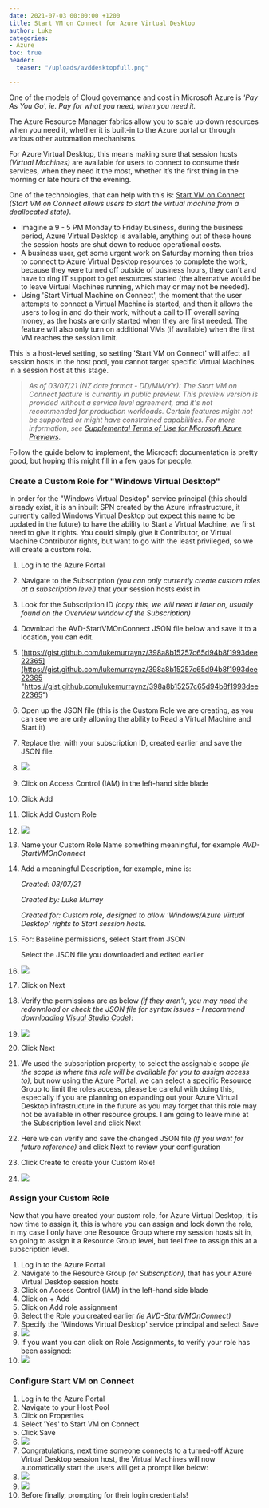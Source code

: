 ```yaml
---
date: 2021-07-03 00:00:00 +1200
title: Start VM on Connect for Azure Virtual Desktop
author: Luke
categories:
- Azure
toc: true
header:
  teaser: "/uploads/avddesktopfull.png"

---
```

One of the models of Cloud governance and cost in Microsoft Azure is _'Pay As You Go', ie. Pay for what you need, when you need it._

The Azure Resource Manager fabrics allow you to scale up down resources when you need it, whether it is built-in to the Azure portal or through various other automation mechanisms.

For Azure Virtual Desktop, this means making sure that session hosts _(Virtual Machines)_ are available for users to connect to consume their services, when they need it the most, whether it’s the first thing in the morning or late hours of the evening.

One of the technologies, that can help with this is: [Start VM on Connect ](https://docs.microsoft.com/en-us/azure/virtual-desktop/start-virtual-machine-connect "Start VM On Connect")_(Start VM on Connect allows users to start the virtual machine from a deallocated state)_.

* Imagine a 9 - 5 PM Monday to Friday business, during the business period, Azure Virtual Desktop is available, anything out of these hours the session hosts are shut down to reduce operational costs.
* A business user, get some urgent work on Saturday morning then tries to connect to Azure Virtual Desktop resources to complete the work, because they were turned off outside of business hours, they can't and have to ring IT support to get resources started (the alternative would be to leave Virtual Machines running, which may or may not be needed).
* Using 'Start Virtual Machine on Connect', the moment that the user attempts to connect a Virtual Machine is started, and then it allows the users to log in and do their work, without a call to IT overall saving money, as the hosts are only started when they are first needed. The feature will also only turn on additional VMs (if available) when the first VM reaches the session limit.

This is a host-level setting, so setting 'Start VM on Connect' will affect all session hosts in the host pool, you cannot target specific Virtual Machines in a session host at this stage.

> _As of 03/07/21 (NZ date format - DD/MM/YY): The Start VM on Connect feature is currently in public preview. This preview version is provided without a service level agreement, and it's not recommended for production workloads. Certain features might not be supported or might have constrained capabilities. For more information, see_ [_Supplemental Terms of Use for Microsoft Azure Previews_](https://azure.microsoft.com/support/legal/preview-supplemental-terms/)_._

Follow the guide below to implement, the Microsoft documentation is pretty good, but hoping this might fill in a few gaps for people.

### Create a Custom Role for "Windows Virtual Desktop"

In order for the "Windows Virtual Desktop" service principal (this should already exist, it is an inbuilt SPN created by the Azure infrastructure, it currently called Windows Virtual Desktop but expect this name to be updated in the future) to have the ability to Start a Virtual Machine, we first need to give it rights. You could simply give it Contributor, or Virtual Machine Contributor rights, but want to go with the least privileged, so we will create a custom role.

 1. Log in to the Azure Portal
 2. Navigate to the Subscription _(you can only currently create custom roles at a subscription level)_ that your session hosts exist in
 3. Look for the Subscription ID _(copy this, we will need it later on, usually found on the Overview window of the Subscription)_
 4. Download the AVD-StartVMOnConnect JSON file below and save it to a location, you can edit.
 5. [https://gist.github.com/lukemurraynz/398a8b15257c65d94b8f1993dee22365](https://gist.github.com/lukemurraynz/398a8b15257c65d94b8f1993dee22365 "https://gist.github.com/lukemurraynz/398a8b15257c65d94b8f1993dee22365")
 6. Open up the JSON file (this is the Custom Role we are creating, as you can see we are only allowing the ability to Read a Virtual Machine and Start it)
 7. Replace the: <SubscriptionID> with your subscription ID, created earlier and save the JSON file.
 8. ![](/uploads/customrolejson_subscriptionid.png).
 9. Click on Access Control (IAM) in the left-hand side blade
10. Click Add
11. Click Add Custom Role
12. ![](/uploads/azureportal_iam_customrole.png)
13. Name your Custom Role Name something meaningful, for example _AVD-StartVMOnConnect_
14. Add a meaningful Description, for example, mine is:

    _Created: 03/07/21_

    _Created by: Luke Murray_

    _Created for: Custom role, designed to allow 'Windows/Azure Virtual Desktop' rights to Start session hosts._
15. For: Baseline permissions, select Start from JSON

    Select the JSON file you downloaded and edited earlier
16. ![](/uploads/azureportal_iam_customrole_create.png)
17. Click on Next
18. Verify the permissions are as below _(if they aren't, you may need the redownload or check the JSON file for syntax issues - I recommend downloading_ [_Visual Studio Code_](https://code.visualstudio.com/ "Visual Studio Code")_)_:
19. ![](/uploads/azureportal_iam_customrole_permissions.png)
20. Click Next
21. We used the subscription property, to select the assignable scope _(ie the scope is where this role will be available for you to assign access to)_, but now using the Azure Portal, we can select a specific Resource Group to limit the roles access, please be careful with doing this, especially if you are planning on expanding out your Azure Virtual Desktop infrastructure in the future as you may forget that this role may not be available in other resource groups. I am going to leave mine at the Subscription level and click Next
22. Here we can verify and save the changed JSON file _(if you want for future reference)_ and click Next to review your configuration
23. Click Create to create your Custom Role!
24. ![](/uploads/azureportal_iam_customrole_reviewcreate.png)

### Assign your Custom Role

Now that you have created your custom role, for Azure Virtual Desktop, it is now time to assign it, this is where you can assign and lock down the role, in my case I only have one Resource Group where my session hosts sit in, so going to assign it a Resource Group level, but feel free to assign this at a subscription level.

 1. Log in to the Azure Portal
 2. Navigate to the Resource Group _(or Subscription)_, that has your Azure Virtual Desktop session hosts
 3. Click on Access Control (IAM) in the left-hand side blade
 4. Click on + Add
 5. Click on Add role assignment
 6. Select the Role you created earlier _(ie AVD-StartVMOnConnect)_
 7. Specify the 'Windows Virtual Desktop' service principal and select Save
 8. ![](/uploads/azureportal_addroleassignment.png)
 9. If you want you can click on Role Assignments, to verify your role has been assigned:
10. ![](/uploads/azureportal_assignedrolecheck.png)

### Configure Start VM on Connect

 1. Log in to the Azure Portal
 2. Navigate to your Host Pool
 3. Click on Properties
 4. Select 'Yes' to Start VM on Connect
 5. Click Save
 6. ![](/uploads/azureportal_startvmonconnect.png)
 7. Congratulations, next time someone connects to a turned-off Azure Virtual Desktop session host, the Virtual Machines will now automatically start the users will get a prompt like below:
 8. ![](/uploads/avd_startvmconnectprogress1.png)
 9. ![](/uploads/avd_startvmconnectprogress2.png)
10. Before finally, prompting for their login credentials!